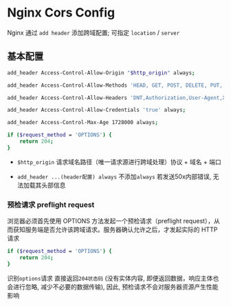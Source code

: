 # Nginx Cors Config

Nginx 通过 `add header` 添加跨域配置; 可指定 `location` / `server`

## 基本配置

```sh
add_header Access-Control-Allow-Origin "$http_origin" always;

add_header Access-Control-Allow-Methods 'HEAD, GET, POST, DELETE, PUT, OPTIONS' always;

add_header Access-Control-Allow-Headers 'DNT,Authorization,User-Agent,X-XSRF-TOKEN,X-Requested-With,If-Modified-Since,Cache-Control,Content-Type,Range,X-APP-KEY,X-APP-SIGN' always;

add_header Access-Control-Allow-Credentials 'true' always;

add_header Access-Control-Max-Age 1728000 always;

if ($request_method = 'OPTIONS') {
    return 204;
}
```

- `$http_origin` 请求域名路径（唯一请求源进行跨域处理）协议 + 域名 + 端口

- `add_header ...(header配置) always` 不添加`always` 若发送50x内部错误, 无法加载其头部信息

### 预检请求 preflight request

浏览器必须首先使用 OPTIONS 方法发起一个预检请求（preflight request），从而获知服务端是否允许该跨域请求。服务器确认允许之后，才发起实际的 HTTP 请求

```sh
if ($request_method = 'OPTIONS') {
    return 204;
}
```

识别`options`请求 直接返回`204状态码` (没有实体内容, 即便返回数据，响应主体也会进行忽略, 减少不必要的数据传输), 因此, 预检请求不会对服务器资源产生性能影响

